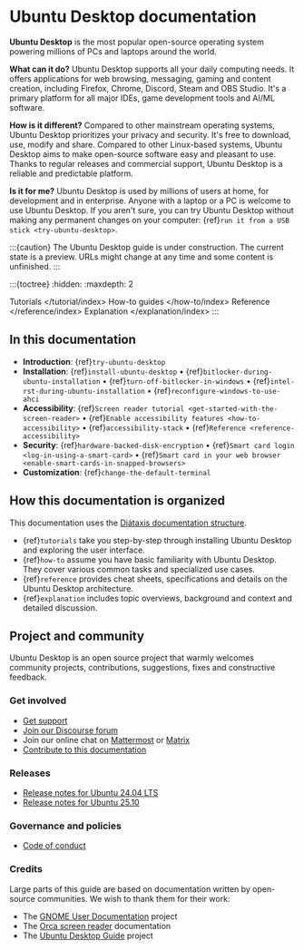 # Ubuntu Desktop documentation

**Ubuntu Desktop** is the most popular open-source operating system powering millions of PCs and laptops around the world.

**What can it do?** Ubuntu Desktop supports all your daily computing needs. It offers applications for web browsing, messaging, gaming and content creation, including Firefox, Chrome, Discord, Steam and OBS Studio. It's a primary platform for all major IDEs, game development tools and AI/ML software. 

**How is it different?** Compared to other mainstream operating systems, Ubuntu Desktop prioritizes your privacy and security. It's free to download, use, modify and share. Compared to other Linux-based systems, Ubuntu Desktop aims to make open-source software easy and pleasant to use. Thanks to regular releases and commercial support, Ubuntu Desktop is a reliable and predictable platform.

**Is it for me?** Ubuntu Desktop is used by millions of users at home, for development and in enterprise. Anyone with a laptop or a PC is welcome to use Ubuntu Desktop. If you aren't sure, you can try Ubuntu Desktop without making any permanent changes on your computer: {ref}`run it from a USB stick <try-ubuntu-desktop>`.

:::{caution}
The Ubuntu Desktop guide is under construction. The current state is a preview. URLs might change at any time and some content is unfinished.
:::

:::{toctree}
:hidden:
:maxdepth: 2

Tutorials </tutorial/index>
How-to guides </how-to/index>
Reference </reference/index>
Explanation </explanation/index>
:::

## In this documentation

* **Introduction**: {ref}`try-ubuntu-desktop` 
* **Installation**: {ref}`install-ubuntu-desktop` • {ref}`bitlocker-during-ubuntu-installation` • {ref}`turn-off-bitlocker-in-windows` • {ref}`intel-rst-during-ubuntu-installation` • {ref}`reconfigure-windows-to-use-ahci`
* **Accessibility**: {ref}`Screen reader tutorial <get-started-with-the-screen-reader>` • {ref}`Enable accessibility features <how-to-accessibility>` • {ref}`accessibility-stack` • {ref}`Reference <reference-accessibility>`
* **Security**: {ref}`hardware-backed-disk-encryption` • {ref}`Smart card login <log-in-using-a-smart-card>` • {ref}`Smart card in your web browser <enable-smart-cards-in-snapped-browsers>`
* **Customization**: {ref}`change-the-default-terminal`

<!--
::::{grid} 1 1 2 2

:::{grid-item-card} Tutorial
:link: /tutorial/index
:link-type: doc

**Get started**: a hands-on introduction to Ubuntu Desktop for new users
:::

:::{grid-item-card} How-to guides
:link: /how-to/index
:link-type: doc

**Step-by-step guides** covering key operations and common tasks
:::
::::

::::{grid} 1 1 2 2
:reverse:

:::{grid-item-card} Reference
:link: /reference/index
:link-type: doc

**Technical information**: cheat sheets, specifications, APIs, architecture
:::

:::{grid-item-card} Explanation
:link: /explanation/index
:link-type: doc

**Concepts**: discussion and clarification of key topics
:::
::::
-->


## How this documentation is organized

This documentation uses the [Diátaxis documentation structure](https://diataxis.fr/).

* {ref}`tutorials` take you step-by-step through installing Ubuntu Desktop and exploring the user interface.
* {ref}`how-to` assume you have basic familiarity with Ubuntu Desktop. They cover various common tasks and specialized use cases.
* {ref}`reference` provides cheat sheets, specifications and details on the Ubuntu Desktop architecture.
* {ref}`explanation` includes topic overviews, background and context and detailed discussion.


## Project and community

Ubuntu Desktop is an open source project that warmly welcomes community projects, contributions, suggestions, fixes and constructive feedback.

### Get involved

* [Get support](https://ubuntu.com/support/community-support)
* [Join our Discourse forum](https://discourse.ubuntu.com/c/project/desktop/)
* Join our online chat on [Mattermost](https://chat.canonical.com/canonical/channels/desktop) or [Matrix](https://matrix.to/#/#desktop-dev:ubuntu.com)
* [Contribute to this documentation](https://github.com/ubuntu/ubuntu-desktop-documentation/blob/main/CONTRIBUTING.md)

### Releases

* [Release notes for Ubuntu 24.04 LTS](https://discourse.ubuntu.com/t/noble-numbat-release-notes/39890)
* [Release notes for Ubuntu 25.10](https://discourse.ubuntu.com/t/questing-quokka-release-notes/59220)
<!--
* [Ubuntu 25.10 Roadmap](https://discourse.ubuntu.com/t/ubuntu-desktop-25-10-the-questing-quokka-roadmap/)
-->

### Governance and policies

* [Code of conduct](https://ubuntu.com/community/code-of-conduct)



### Credits

Large parts of this guide are based on documentation written by open-source communities. We wish to thank them for their work:

* The [GNOME User Documentation](https://gitlab.gnome.org/GNOME/gnome-user-docs) project
* The [Orca screen reader](https://gitlab.gnome.org/GNOME/orca) documentation
* The [Ubuntu Desktop Guide](https://launchpad.net/ubuntu/+source/ubuntu-docs) project

